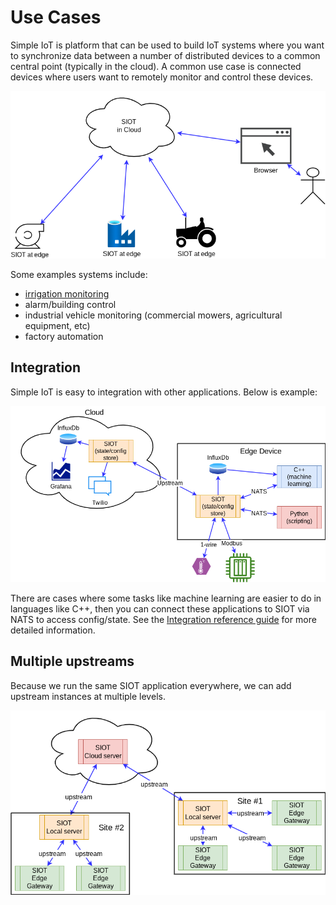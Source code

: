 # Use Cases

Simple IoT is platform that can be used to build IoT systems where you want to
synchronize data between a number of distributed devices to a common central
point (typically in the cloud). A common use case is connected devices where
users want to remotely monitor and control these devices.

![use](images/use.png)

Some examples systems include:

- [irrigation monitoring](https://youtu.be/REZ6DKvRVv0)
- alarm/building control
- industrial vehicle monitoring (commercial mowers, agricultural equipment, etc)
- factory automation

## Integration

Simple IoT is easy to integration with other applications. Below is example:

![integration](images/integration.png)

There are cases where some tasks like machine learning are easier to do in
languages like C++, then you can connect these applications to SIOT via NATS to
access config/state. See the
[Integration reference guide](../ref/integration.md) for more detailed
information.

## Multiple upstreams

Because we run the same SIOT application everywhere, we can add upstream
instances at multiple levels.

![multiple upstream](images/multiple-upstream.png)
